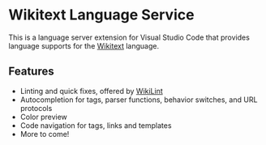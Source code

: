 # Wikitext Language Service

This is a language server extension for Visual Studio Code that provides language supports for the [Wikitext](https://www.mediawiki.org/wiki/Wikitext) language.

## Features

- Linting and quick fixes, offered by [WikiLint](https://npmjs.com/package/wikilint)
- Autocompletion for tags, parser functions, behavior switches, and URL protocols
- Color preview
- Code navigation for tags, links and templates
- More to come!
